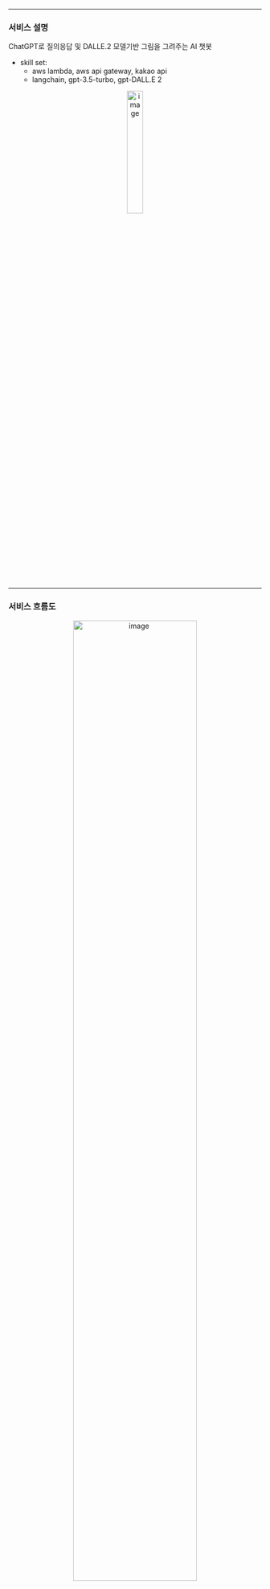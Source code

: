 
---

### 서비스 설명
ChatGPT로 질의응답 및 DALLE.2 모델기반 그림을 그려주는 AI 챗봇

- skill set:
  - aws lambda, aws api gateway, kakao api
  - langchain, gpt-3.5-turbo, gpt-DALL.E 2
 
<p align="center">
	<img alt="image" src="https://github.com/i-am-shuan/LLM-text-summerize/assets/161431602/45bd8483-111d-4772-962e-e06dd51f0377" width="25%" height="25%">
</p>


---
### 서비스 흐름도

<p align="center">
	<img alt="image" src="https://github.com/i-am-shuan/LLM-Kakao-ChatBot/assets/161431602/cedbf6fe-cfb2-4190-a3e7-fb8128ebbf2a" width="70%" height="70%">
</p>
---
